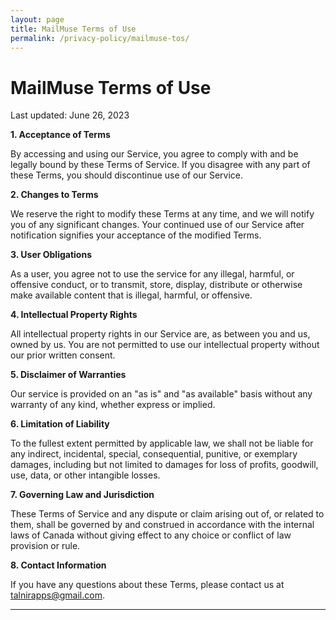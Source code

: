 ```yaml
---
layout: page
title: MailMuse Terms of Use
permalink: /privacy-policy/mailmuse-tos/
---
```


# MailMuse Terms of Use

Last updated: June 26, 2023




**1. Acceptance of Terms**

By accessing and using our Service, you agree to comply with and be legally bound by these Terms of Service. If you disagree with any part of these Terms, you should discontinue use of our Service.

**2. Changes to Terms**

We reserve the right to modify these Terms at any time, and we will notify you of any significant changes. Your continued use of our Service after notification signifies your acceptance of the modified Terms.

**3. User Obligations**

As a user, you agree not to use the service for any illegal, harmful, or offensive conduct, or to transmit, store, display, distribute or otherwise make available content that is illegal, harmful, or offensive.

**4. Intellectual Property Rights**

All intellectual property rights in our Service are, as between you and us, owned by us. You are not permitted to use our intellectual property without our prior written consent.

**5. Disclaimer of Warranties**

Our service is provided on an "as is" and "as available" basis without any warranty of any kind, whether express or implied.

**6. Limitation of Liability**

To the fullest extent permitted by applicable law, we shall not be liable for any indirect, incidental, special, consequential, punitive, or exemplary damages, including but not limited to damages for loss of profits, goodwill, use, data, or other intangible losses.

**7. Governing Law and Jurisdiction**

These Terms of Service and any dispute or claim arising out of, or related to them, shall be governed by and construed in accordance with the internal laws of Canada without giving effect to any choice or conflict of law provision or rule.

**8. Contact Information**

If you have any questions about these Terms, please contact us at talnirapps@gmail.com.

---
